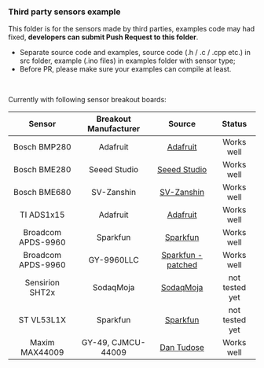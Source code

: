 ### Third party sensors example

This folder is for the sensors made by third parties, examples code may had fixed, **developers can submit Push Request to this folder**.

- Separate source code and examples, source code (.h / .c / .cpp etc.) in src folder, example (.ino files) in examples folder with sensor type;
- Before PR, please make sure your examples can compile at least.

&nbsp;

Currently with following sensor breakout boards:

|       Sensor       | Breakout Manufacturer |                                           Source                                           |     Status     |
|:------------------:|:---------------------:|:------------------------------------------------------------------------------------------:|:--------------:|
|    Bosch BMP280    |       Adafruit        |              [Adafruit](https://github.com/adafruit/Adafruit_BMP280_Library)               |   Works well   |
|    Bosch BME280    |     Seeed Studio      |                [Seeed Studio](https://github.com/Seeed-Studio/Grove_BME280)                |   Works well   |
|    Bosch BME680    |      SV-Zanshin       |                     [SV-Zanshin](https://github.com/SV-Zanshin/BME680)                     |   Works well   |
|     TI ADS1x15     |       Adafruit        |                  [Adafruit](https://github.com/adafruit/Adafruit_ADS1X15)                  |   Works well   |
| Broadcom APDS-9960 |       Sparkfun        |          [Sparkfun](https://github.com/sparkfun/APDS-9960_RGB_and_Gesture_Sensor)          |   Works well   |
| Broadcom APDS-9960 |      GY-9960LLC       | [Sparkfun - patched](https://github.com/sparkfun/APDS-9960_RGB_and_Gesture_Sensor/pull/25) |   Works well   |
|  Sensirion SHT2x   |       SodaqMoja       |                   [SodaqMoja](https://github.com/SodaqMoja/Sodaq_SHT2x)                    | not tested yet |
|     ST VL53L1X     |       Sparkfun        |          [Sparkfun](https://github.com/sparkfun/SparkFun_VL53L1X_Arduino_Library)          | not tested yet |
|   Maxim MAX44009   |  GY-49, CJMCU-44009   |                    [Dan Tudose](https://github.com/dantudose/MAX44009)                     |   Works well   |
